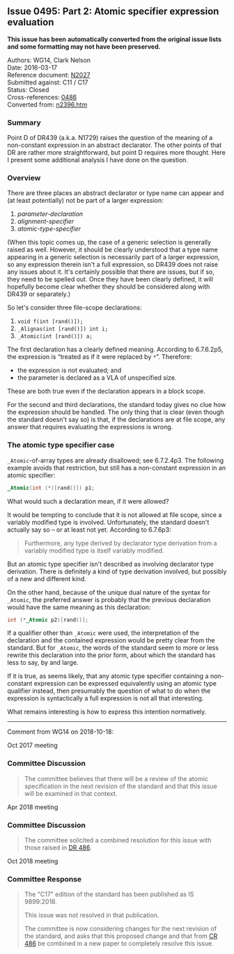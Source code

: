 ## Issue 0495: Part 2: Atomic specifier expression evaluation

**This issue has been automatically converted from the original issue lists and some formatting may not have been preserved.**

Authors: WG14, Clark Nelson  
Date: 2016-03-17  
Reference document: [N2027](https://www.open-std.org/jtc1/sc22/wg14/www/docs/n2025.htm)  
Submitted against: C11 / C17  
Status: Closed  
Cross-references: [0486](issue0486.md)  
Converted from: [n2396.htm](https://www.open-std.org/jtc1/sc22/wg14/www/docs/n2396.htm)

### Summary

Point D of DR439 (a.k.a. N1729) raises the question of the meaning of a
non-constant expression in an abstract declarator. The other points of that DR
are rather more straightforward, but point D requires more thought. Here I
present some additional analysis I have done on the question.

### Overview

There are three places an abstract declarator or type name can appear and (at
least potentially) not be part of a larger expression:

1. *parameter-declaration*
2. *alignment-specifier*
3. *atomic-type-specifier*

(When this topic comes up, the case of a generic selection is generally raised
as well. However, it should be clearly understood that a type name appearing in
a generic selection is necessarily part of a larger expression, so any
expression therein isn't a full expression, so DR439 does not raise any issues
about it. It's certainly possible that there are issues, but if so, they need to
be spelled out. Once they have been clearly defined, it will hopefully become
clear whether they should be considered along with DR439 or separately.)

So let's consider three file-scope declarations:

1. `void f(int [rand()]);`
2. `_Alignas(int [rand()]) int i;`
3. `_Atomic(int [rand()]) a;`

The first declaration has a clearly defined meaning. According to 6.7.6.2p5, the
expression is “treated as if it were replaced by `*`”. Therefore:

* the expression is not evaluated; and
* the parameter is declared as a VLA of unspecified size.

These are both true even if the declaration appears in a block scope.

For the second and third declarations, the standard today gives no clue how the
expression should be handled. The only thing that is clear (even though the
standard doesn't say so) is that, if the declarations are at file scope, any
answer that requires evaluating the expressions is wrong.

### The atomic type specifier case

`_Atomic`-of-array types are already disallowed; see 6.7.2.4p3. The following
example avoids that restriction, but still has a non-constant expression in an
atomic specifier:

```c
_Atomic(int (*)[rand()]) p1;
```

What would such a declaration mean, if it were allowed?

It would be tempting to conclude that it is not allowed at file scope, since a
variably modified type is involved. Unfortunately, the standard doesn't actually
say so – or at least not yet. According to 6.7.6p3:

> Furthermore, any type derived by declarator type derivation from a variably
> modified type is itself variably modified.

But an atomic type specifier isn't described as involving declarator type
derivation. There is definitely a kind of type derivation involved, but possibly
of a new and different kind.

On the other hand, because of the unique dual nature of the syntax for
`_Atomic`, the preferred answer is probably that the previous declaration would
have the same meaning as this declaration:

```c
int (*_Atomic p2)[rand()];
```

If a qualifier other than `_Atomic` were used, the interpretation of the
declaration and the contained expression would be pretty clear from the
standard. But for `_Atomic`, the words of the standard seem to more or less
rewrite this declaration into the prior form, about which the standard has less
to say, by and large.

If it is true, as seems likely, that any atomic type specifier containing a
non-constant expression can be expressed equivalently using an atomic type
qualifier instead, then presumably the question of what to do when the
expression is syntactically a full expression is not all that interesting.

What remains interesting is how to express this intention normatively.

---

Comment from WG14 on 2018-10-18:

Oct 2017 meeting

### Committee Discussion

> The committee believes that there will be a review of the atomic specification
> in the next revision of the standard and that this issue will be examined in
> that context.

Apr 2018 meeting

### Committee Discussion

> The committee solicited a combined resolution for this issue with those raised
> in [DR 486](issue0486.md).

Oct 2018 meeting

### Committee Response

> The "C17" edition of the standard has been published as IS 9899:2018.
>
> This issue was not resolved in that publication.
>
> The committee is now considering changes for the next revision of the standard,
> and asks that this proposed change and that from [CR 486](issue0486.md) be
> combined in a new paper to completely resolve this issue.
